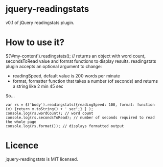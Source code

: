 jquery-readingstats
===================

v0.1 of jQuery readingstats plugin.

How to use it?
==============

$('#my-content').readingstats(); // returns an object with word count, secondsToRead value and format functions to display results.
readingstats plugin accepts an optional argument to change:

* readingSpeed, default value is 200 words per minute
* format, formatter function that takes a number (of seconds) and returns a string like 2 min 45 sec

So...

    var rs = $('body').readingstats({readingSpeed: 100, format: function (x) {return x.toString() + ' sec';} } );
    console.log(rs.wordCount); // word count
    console.log(rs.secondsToRead); // number of seconds required to read the whole page
    console.log(rs.format()); // displays formatted output


Licence
=======

jquery-readingstats is MIT licensed.

